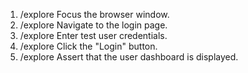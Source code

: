 1. /explore Focus the browser window.
2. /explore Navigate to the login page.
3. /explore Enter test user credentials.
4. /explore Click the "Login" button.
5. /explore Assert that the user dashboard is displayed.